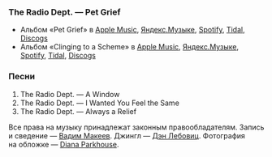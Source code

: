 ### The Radio Dept. — Pet Grief

- Альбом «Pet Grief» в
	[Apple Music](https://music.apple.com/album/1518908204),
	[Яндекс.Музыке](https://music.yandex.ru/album/6282191),
	[Spotify](https://open.spotify.com/album/2YZgQN5XsbZmfGYST65Kfm),
	[Tidal](https://tidal.com/browse/album/145365816),
	[Discogs](https://www.discogs.com/master/53117)
- Альбом «Clinging to a Scheme» в
	[Apple Music](https://music.apple.com/album/1518908645),
	[Яндекс.Музыке](https://music.yandex.ru/album/6082077),
	[Spotify](https://open.spotify.com/album/6JPRvwSakxGHjMQM18AcAu),
	[Tidal](https://tidal.com/browse/album/145392428),
	[Discogs](https://www.discogs.com/master/242579)

### Песни

1. The Radio Dept. — A Window
2. The Radio Dept. — I Wanted You Feel the Same
3. The Radio Dept. — Always a Relief

Все права на музыку принадлежат законным правообладателям.
Запись и сведение — [Вадим Макеев](https://twitter.com/pepelsbey).
Джингл — [Дэн Лебовиц](https://www.youtube.com/channel/UC38A5qHrlc_Zgua7vL4b96w).
Фотография на обложке — [Diana Parkhouse](https://unsplash.com/photos/1tsAbBciTic).
